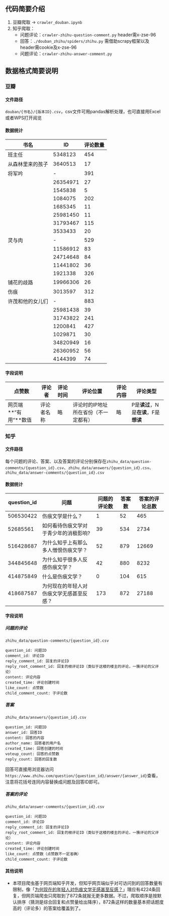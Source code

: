## 代码简要介绍
1. 豆瓣爬取 -> `crawler_douban.ipynb`
2. 知乎爬取：
    - 问题评论：`crawler-zhihu-question-comment.py` header需x-zse-96
    - 回答：`./douban_zhihu/spiders/zhihu.py` 需借助scrapy框架以及header需cookie及x-zse-96
    - 问题评论：`crawler-zhihu-answer-comment.py`
## 数据格式简要说明
### 豆瓣
#### 文件路径
`douban/{书名}/{版本ID}.csv`，csv文件可用pandas解析处理，也可直接用Excel或者WPS打开阅览
#### 数据统计
| 书名       | ID       | 评论数量 |
| -------- | -------- | ---- |
| 班主任      | 5348123  | 454  |
| 从森林里来的孩子 | 3640513  | 17   |
| 将军吟      | -        | 391  |
|          | 26354971 | 27   |
|          | 1545838  | 5    |
|          | 1084075  | 202  |
|          | 1685345  | 11   |
|          | 25981450 | 11   |
|          | 31793467 | 115  |
|          | 3533433  | 20   |
| 灵与肉      | -        | 529  |
|          | 11586912 | 83   |
|          | 24714648 | 84   |
|          | 11441802 | 36   |
|          | 1921338  | 326  |
| 铺花的歧路    | 19966306 | 26   |
| 伤痕       | 3013597  | 312  |
| 许茂和他的女儿们 | -        | 883  |
|          | 25981438 | 39   |
|          | 31743822 | 241  |
|          | 1200841  | 427  |
|          | 1029871  | 30   |
|          | 34820949 | 16   |
|          | 26360952 | 56   |
|          | 4144399  | 74   |
#### 字段说明
| 点赞数           | 评论者   | 评论时间 | 评论位置                | 评论内容 | 评论类型                       |
| ------------- | ----- | ---- | ------------------- | ---- | -------------------------- |
| 网页端**”有用“**数值 | 评论者名称 | 略    | 评论时的IP地址所在省份（不一定都有） | 略    | P是**读过**，N是**在读**，F是**想读** |
### 知乎
#### 文件路径
每个问题的评论、答案、以及答案的评论分别保存在`zhihu_data/question-comments/{question_id}.csv`、`zhihu_data/answers/{question_id}.csv`、`zhihu_data/answer-comments/{question_id}.csv`
#### 数据统计
| question_id | 问题                   | 问题的评论数 | 答案数 | 答案的评论总数 |
| ----------- | -------------------- | ------ | --- | ------- |
| 506530422   | 伤痕文学是什么？             | 1      | 52  | 465     |
| 52685561    | 如何看待伤痕文学对于青少年的消极影响?  | 39     | 534 | 2734    |
| 516428687   | 为什么知乎上有那么多人憎恨伤痕文学？   | 52     | 879 | 12669   |
| 344845648   | 为什么知乎很多人反感伤痕文学？      | 42     | 880 | 8232    |
| 414875849   | 什么是伤痕文学？             | 0      | 104 | 615     |
| 418687587   | 为何现在的年轻人对伤痕文学无感甚至反感？ | 173    | 872 | 27188   |
#### 字段说明
##### 问题的评论
`zhihu_data/question-comments/{question_id}.csv`
```
question_id: 问题ID
comment_id: 评论ID
reply_comment_id: 回复的评论ID
reply_root_comment_id: 回复的根评论ID（类似于这楼的楼主的评论，一簇评论的父评论）
content: 评论内容
created_time: 评论创建时间
like_count: 点赞数
child_comment_count: 子评论数
```
##### 答案
`zhihu_data/answers/{question_id}.csv`
```
question_id: 问题ID
answer_id: 回答ID
content: 回答的内容
author_name: 回答者的用户名
created_time: 回答创建的时间
voteup_count: 回答的点赞数
reply_count: 回答的回复数 
```
回答可直接用浏览器访问`https://www.zhihu.com/question/{question_id}/answer/{answer_id}`查看，注意将花括号连同内容替换成问题及回答ID即可。
##### 答案的评论
`zhihu_data/answer-comments/{question_id}.csv`
```
question_id: 问题ID
comment_id: 评论ID
reply_comment_id: 回复的评论ID
reply_root_comment_id: 回复的根评论ID（类似于这楼的楼主的评论，一簇评论的父评论）
content: 评论内容
created_time: 评论创建时间
like_count: 点赞数（点赞数不一定准确）
child_comment_count: 子评论数
```
#### 其他说明
- 本项目爬虫基于网页端知乎开发，但知乎网页端似乎对可访问到的回答数量有限制，像「[为何现在的年轻人对伤痕文学无感甚至反感？](https://www.zhihu.com/question/418687587)」理应有4224条回复，但网页端爬虫只爬取到了872条就报无更多数据。不过，爬取顺序是按默认排序（猜测是综合回复和点赞量给出降序），872条这样的数量基本把话题度高的（评论多）的答案给覆盖到了。
